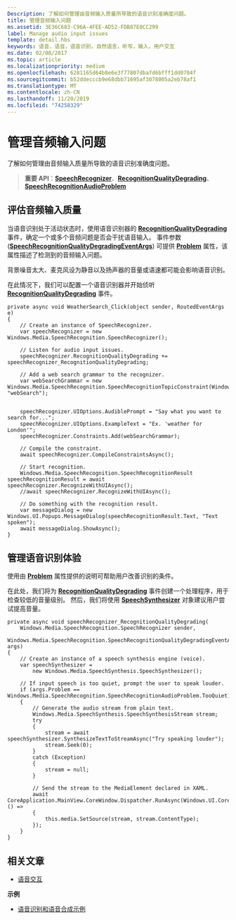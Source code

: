 ```yaml
---
Description: 了解如何管理由音频输入质量所导致的语音识别准确度问题。
title: 管理音频输入问题
ms.assetid: 3E36C683-C96A-4FEE-AD52-FDB87E0CC299
label: Manage audio input issues
template: detail.hbs
keywords: 语音，语音，语音识别，自然语言，听写，输入，用户交互
ms.date: 02/08/2017
ms.topic: article
ms.localizationpriority: medium
ms.openlocfilehash: 6281165d64b8e6e3f77807dbafd6bfff1dd0704f
ms.sourcegitcommit: b52ddecccb9e68dbb71695af3078005a2eb78af1
ms.translationtype: MT
ms.contentlocale: zh-CN
ms.lasthandoff: 11/20/2019
ms.locfileid: "74258329"
---
```

# <a name="manage-issues-with-audio-input"></a>管理音频输入问题


了解如何管理由音频输入质量所导致的语音识别准确度问题。

> **重要 API**：[**SpeechRecognizer**](https://docs.microsoft.com/uwp/api/Windows.Media.SpeechRecognition.SpeechRecognizer)、[**RecognitionQualityDegrading**](https://docs.microsoft.com/uwp/api/windows.media.speechrecognition.speechrecognizer.recognitionqualitydegrading)、[**SpeechRecognitionAudioProblem**](https://docs.microsoft.com/uwp/api/Windows.Media.SpeechRecognition.SpeechRecognitionAudioProblem)


## <a name="assess-audio-input-quality"></a>评估音频输入质量


当语音识别处于活动状态时，使用语音识别器的 [**RecognitionQualityDegrading**](https://docs.microsoft.com/uwp/api/windows.media.speechrecognition.speechrecognizer.recognitionqualitydegrading) 事件，确定一个或多个音频问题是否会干扰语音输入。 事件参数 ([**SpeechRecognitionQualityDegradingEventArgs**](https://docs.microsoft.com/uwp/api/Windows.Media.SpeechRecognition.SpeechRecognitionQualityDegradingEventArgs)) 可提供 [**Problem**](https://docs.microsoft.com/uwp/api/windows.media.speechrecognition.speechrecognitionqualitydegradingeventargs.problem) 属性，该属性描述了检测到的音频输入问题。

背景噪音太大、麦克风设为静音以及扬声器的音量或语速都可能会影响语音识别。

在此情况下，我们可以配置一个语音识别器并开始侦听 [**RecognitionQualityDegrading**](https://docs.microsoft.com/uwp/api/windows.media.speechrecognition.speechrecognizer.recognitionqualitydegrading) 事件。

```CSharp
private async void WeatherSearch_Click(object sender, RoutedEventArgs e)
{
    // Create an instance of SpeechRecognizer.
    var speechRecognizer = new Windows.Media.SpeechRecognition.SpeechRecognizer();

    // Listen for audio input issues.
    speechRecognizer.RecognitionQualityDegrading += speechRecognizer_RecognitionQualityDegrading;

    // Add a web search grammar to the recognizer.
    var webSearchGrammar = new Windows.Media.SpeechRecognition.SpeechRecognitionTopicConstraint(Windows.Media.SpeechRecognition.SpeechRecognitionScenario.WebSearch, "webSearch");


    speechRecognizer.UIOptions.AudiblePrompt = "Say what you want to search for...";
    speechRecognizer.UIOptions.ExampleText = "Ex. 'weather for London'";
    speechRecognizer.Constraints.Add(webSearchGrammar);

    // Compile the constraint.
    await speechRecognizer.CompileConstraintsAsync();

    // Start recognition.
    Windows.Media.SpeechRecognition.SpeechRecognitionResult speechRecognitionResult = await speechRecognizer.RecognizeWithUIAsync();
    //await speechRecognizer.RecognizeWithUIAsync();

    // Do something with the recognition result.
    var messageDialog = new Windows.UI.Popups.MessageDialog(speechRecognitionResult.Text, "Text spoken");
    await messageDialog.ShowAsync();
}
```

## <a name="manage-the-speech-recognition-experience"></a>管理语音识别体验


使用由 [**Problem**](https://docs.microsoft.com/uwp/api/windows.media.speechrecognition.speechrecognitionqualitydegradingeventargs.problem) 属性提供的说明可帮助用户改善识别的条件。

在此处，我们将为 [**RecognitionQualityDegrading**](https://docs.microsoft.com/uwp/api/windows.media.speechrecognition.speechrecognizer.recognitionqualitydegrading) 事件创建一个处理程序，用于检查较低的音量级别。 然后，我们将使用 [**SpeechSynthesizer**](https://docs.microsoft.com/uwp/api/Windows.Media.SpeechSynthesis.SpeechSynthesizer) 对象建议用户尝试提高音量。

```CSharp
private async void speechRecognizer_RecognitionQualityDegrading(
    Windows.Media.SpeechRecognition.SpeechRecognizer sender,
    Windows.Media.SpeechRecognition.SpeechRecognitionQualityDegradingEventArgs args)
{
    // Create an instance of a speech synthesis engine (voice).
    var speechSynthesizer =
        new Windows.Media.SpeechSynthesis.SpeechSynthesizer();

    // If input speech is too quiet, prompt the user to speak louder.
    if (args.Problem == Windows.Media.SpeechRecognition.SpeechRecognitionAudioProblem.TooQuiet)
    {
        // Generate the audio stream from plain text.
        Windows.Media.SpeechSynthesis.SpeechSynthesisStream stream;
        try
        {
            stream = await speechSynthesizer.SynthesizeTextToStreamAsync("Try speaking louder");
            stream.Seek(0);
        }
        catch (Exception)
        {
            stream = null;
        }

        // Send the stream to the MediaElement declared in XAML.
        await CoreApplication.MainView.CoreWindow.Dispatcher.RunAsync(Windows.UI.Core.CoreDispatcherPriority.High, () =>
        {
            this.media.SetSource(stream, stream.ContentType);
        });
    }
}
```

## <a name="related-articles"></a>相关文章


* [语音交互](speech-interactions.md)

**示例**
* [语音识别和语音合成示例](https://github.com/Microsoft/Windows-universal-samples/tree/master/Samples/SpeechRecognitionAndSynthesis)
 

 




